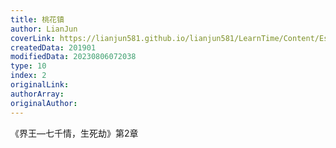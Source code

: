 ```yaml
---
title: 桃花镇
author: LianJun
coverLink: https://lianjun581.github.io/lianjun581/LearnTime/Content/Essay/2/cover.png
createdData: 201901
modifiedData: 20230806072038
type: 10
index: 2
originalLink:
authorArray:
originalAuthor:
---
```




《界王—七千情，生死劫》第2章